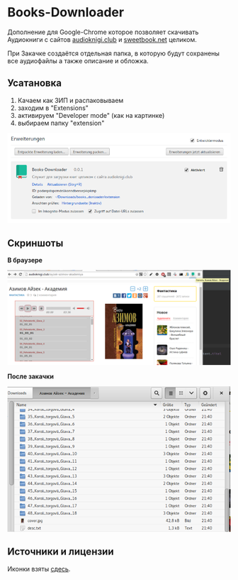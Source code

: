 # Books-Downloader

Дополнение для Google-Chrome которое позволяет скачивать Аудиокниги с сайтов 
[audioknigi.club](https://audioknigi.club/) и [sweetbook.net](https://sweetbook.net) 
целиком. 

При Закачке создаётся отдельная папка, в которую будут сохранены все аудиофайлы а также описание и обложка.

## Усатановка

1. Качаем как ЗИП и распаковываем
2. заходим в "Extensions"
3. активируем "Developer mode" (как на картинке) 
4. выбираем папку "extension"

![extensions.png](readme/extensions.png)


## Скриншоты
**В браузере**

![chrome.png](readme/chrome.png)

**После закачки**

![filemanager.png](readme/filemanager.png)

## Источники и лицензии

Иконки взяты [сдесь](http://www.iconarchive.com/show/small-n-flat-icons-by-paomedia/book-bookmark-icon.html).
